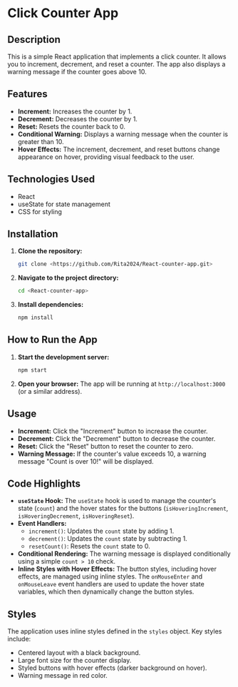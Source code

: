 # Click Counter App

## Description

This is a simple React application that implements a click counter. It allows you to increment, decrement, and reset a counter.  The app also displays a warning message if the counter goes above 10.

## Features

* **Increment:** Increases the counter by 1.
* **Decrement:** Decreases the counter by 1.
* **Reset:** Resets the counter back to 0.
* **Conditional Warning:** Displays a warning message when the counter is greater than 10.
* **Hover Effects:** The increment, decrement, and reset buttons change appearance on hover, providing visual feedback to the user.

## Technologies Used

* React
* useState for state management
* CSS for styling

## Installation

1.  **Clone the repository:**
    ```bash
    git clone <https://github.com/Rita2024/React-counter-app.git>
    ```
2.  **Navigate to the project directory:**
    ```bash
    cd <React-counter-app>
    ```
3.  **Install dependencies:**
    ```bash
    npm install
    ```

## How to Run the App

1.  **Start the development server:**
    ```bash
    npm start
    ```
2.  **Open your browser:** The app will be running at `http://localhost:3000` (or a similar address).

## Usage

* **Increment:** Click the "Increment" button to increase the counter.
* **Decrement:** Click the "Decrement" button to decrease the counter.
* **Reset:** Click the "Reset" button to reset the counter to zero.
* **Warning Message:** If the counter's value exceeds 10, a warning message "Count is over 10!" will be displayed.

## Code Highlights

* **`useState` Hook:** The `useState` hook is used to manage the counter's state (`count`) and the hover states for the buttons (`isHoveringIncrement`, `isHoveringDecrement`, `isHoveringReset`).
* **Event Handlers:**
    * `increment()`:  Updates the `count` state by adding 1.
    * `decrement()`: Updates the `count` state by subtracting 1.
    * `resetCount()`:  Resets the `count` state to 0.
* **Conditional Rendering:** The warning message is displayed conditionally using a simple `count > 10` check.
* **Inline Styles with Hover Effects:** The button styles, including hover effects, are managed using inline styles.  The `onMouseEnter` and `onMouseLeave` event handlers are used to update the hover state variables, which then dynamically change the button styles.

## Styles

The application uses inline styles defined in the `styles` object. Key styles include:

* Centered layout with a black background.
* Large font size for the counter display.
* Styled buttons with hover effects (darker background on hover).
* Warning message in red color.
